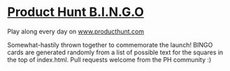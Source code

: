 [Product Hunt B.I.N.G.O](producthuntbingo.com)
========================

Play along every day on www.producthunt.com

Somewhat-hastily thrown together to commemorate the launch! BINGO cards are generated randomly from a list of possible text for the squares in the top of index.html. Pull requests welcome from the PH community :)
